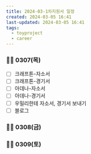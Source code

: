```yaml
---
title: 2024-03-1차지원서 일정
created: 2024-03-05 16:41
last-updated: 2024-03-05 16:41
tags:
  - toyproject
  - career
---
```




### 👯‍♂️ 0307(목)

- [ ] 크래프톤-자소서
- [ ] 크래프톤-경기서
- [ ] 아데나-자소서
- [ ] 아데나-경기서
- [ ] 우밀리한테 자소서, 경기서 보내기
- [ ] 블로그 

### 👯‍♂️ 0308(금)
### 👯‍♂️ 0309(토)
